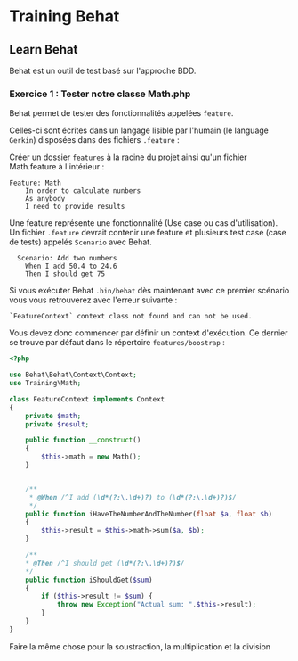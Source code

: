 # Training Behat

## Learn Behat

Behat est un outil de test basé sur l'approche BDD.

### Exercice 1 : Tester notre classe Math.php

Behat permet de tester des fonctionnalités appelées `feature`.

Celles-ci sont écrites dans un langage lisible par l'humain (le language `Gerkin`) disposées dans des fichiers `.feature` :

Créer un dossier `features` à la racine du projet ainsi qu'un fichier Math.feature à l'intérieur :

```
Feature: Math
    In order to calculate nunbers
    As anybody
    I need to provide results
```

Une feature représente une fonctionnalité (Use case ou cas d'utilisation).
Un fichier `.feature` devrait contenir une feature et plusieurs test case (case de tests) appelés `Scenario` avec Behat.
 
```
  Scenario: Add two numbers
    When I add 50.4 to 24.6
    Then I should get 75
```

Si vous exécuter Behat `.bin/behat` dès maintenant avec ce premier scénario vous vous retrouverez avec l'erreur suivante :

```error
`FeatureContext` context class not found and can not be used.
```

Vous devez donc commencer par définir un context d'exécution. 
Ce dernier se trouve par défaut dans le répertoire `features/boostrap` :

```php
<?php

use Behat\Behat\Context\Context;
use Training\Math;

class FeatureContext implements Context
{
    private $math;
    private $result;

    public function __construct()
    {
        $this->math = new Math();
    }


    /**
     * @When /^I add (\d*(?:\.\d+)?) to (\d*(?:\.\d+)?)$/
     */
    public function iHaveTheNumberAndTheNumber(float $a, float $b)
    {
        $this->result = $this->math->sum($a, $b);
    }

    /**
    * @Then /^I should get (\d*(?:\.\d+)?)$/
    */
    public function iShouldGet($sum)
    {
        if ($this->result != $sum) {
            throw new Exception("Actual sum: ".$this->result);
        }
    }
}

```

Faire la même chose pour la soustraction, la multiplication et la division



